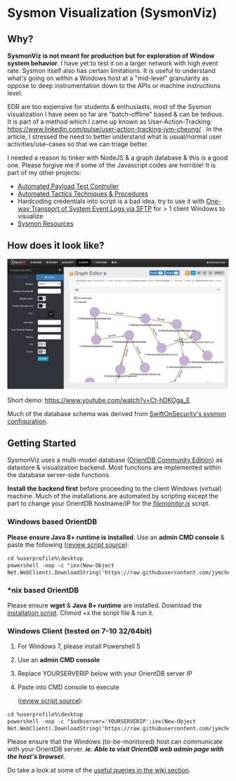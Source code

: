 # Sysmon Visualization (SysmonViz)

## Why?
**SysmonViz is not meant for production but for exploration of Window system behavior**. I have yet to test it on a larger network with high event rate. Sysmon itself also has certain limitations. It is useful to understand what's going on within a Windows host at a "mid-level" granularity as oppose to deep instrumentation down to the APIs or machine instructions level.

EDR are too expensive for students & enthusiasts, most of the Sysmon visualization I have seen so far are "batch-offline" based & can be tedious. It is part of a method which I came up known as User-Action-Tracking: https://www.linkedin.com/pulse/user-action-tracking-jym-cheong/ . In the article, I stressed the need to better understand what is usual/normal user activities/use-cases so that we can triage better.

I needed a reason to tinker with NodeJS & a graph database & this is a good one. Please forgive me if some of the Javascript codes are horrible! It is part of my other projects:

* [Automated Payload Test Controller](https://github.com/jymcheong/aptc)
* [Automated Tactics Techniques & Procedures](https://github.com/jymcheong/AutoTTP)
* Hardcoding credentials into script is a bad idea, try to use it with [One-way Transport of System Event Logs via SFTP](https://github.com/jymcheong/OneWaySFTP) for > 1 client Windows to visualize
* [Sysmon Resources](https://github.com/jymcheong/SysmonResources)



## How does it look like?

![](images/smss.png)

Short demo: https://www.youtube.com/watch?v=Ct-hDKOga_E

Much of the database schema was derived from [SwiftOnSecurity's sysmon configuration](https://github.com/SwiftOnSecurity/sysmon-config). 

## Getting Started

SysmonViz uses a multi-model database ([OrientDB Community Edition](https://orientdb.com/community/)) as datastore & visualization backend. Most functions are implemented within the database server-side functions.

**Install the backend first** before proceeding to the client Windows (virtual) machine.  Much of the installations are automated by scripting except the part to change your OrientDB hostname/IP for the *[filemonitor.js](https://raw.githubusercontent.com/jymcheong/SysmonViz/master/filemonitor.js#L6)* script. 

### Windows based OrientDB 

**Please ensure Java 8+ runtime is installed**. Use an **admin CMD console** & paste the following ([review script source](https://raw.githubusercontent.com/jymcheong/SysmonViz/master/installationScripts/installorientDB.ps1)):

```
cd %userprofile%\desktop
powershell -nop -c "iex(New-Object Net.WebClient).DownloadString('https://raw.githubusercontent.com/jymcheong/SysmonViz/master/installationScripts/installorientDB.ps1')"
```

### *nix based OrientDB

Please ensure **wget** & **Java** **8+ runtime** are installed. Download the [installation script](https://raw.githubusercontent.com/jymcheong/SysmonViz/master/installationScripts/installorientDB.sh). Chmod +x the script file & run it.

### Windows Client (tested on 7-10 32/64bit) 

1. For Windows 7, please install Powershell 5

2. Use an **admin CMD console** 

3. Replace YOURSERVERIP below with your OrientDB server IP

4. Paste into CMD console to execute  

   ([review script source](https://raw.githubusercontent.com/jymcheong/SysmonViz/master/installationScripts/installsysmonviz.ps1)):

```
cd %userprofile%\desktop
powershell -nop -c "$odbserver='YOURSERVERIP';iex(New-Object Net.WebClient).DownloadString('https://raw.githubusercontent.com/jymcheong/SysmonViz/master/installationScripts/installClientSide.ps1')"
```

Please ensure that the Windows (to-be-monitored) host can communicate with your OrientDB server. ***ie. Able to visit OrientDB web admin page with the host's browser.***

Do take a look at some of the [useful queries in the wiki section](https://github.com/jymcheong/SysmonViz/wiki/Useful-queries).
